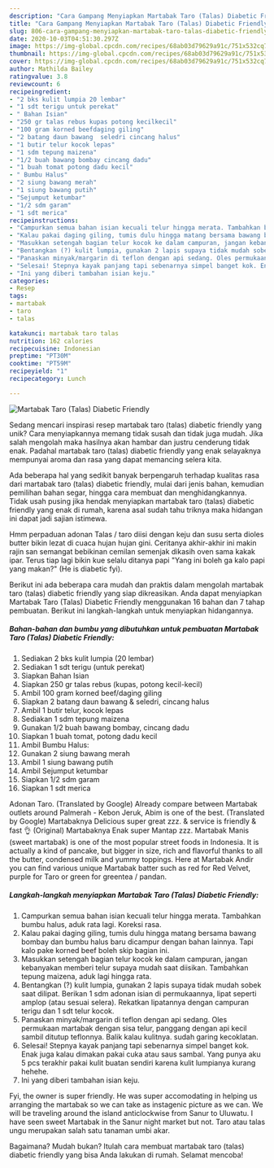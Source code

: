 ```yaml
---
description: "Cara Gampang Menyiapkan Martabak Taro (Talas) Diabetic Friendly yang Lezat Sekali"
title: "Cara Gampang Menyiapkan Martabak Taro (Talas) Diabetic Friendly yang Lezat Sekali"
slug: 806-cara-gampang-menyiapkan-martabak-taro-talas-diabetic-friendly-yang-lezat-sekali
date: 2020-10-03T04:51:30.297Z
image: https://img-global.cpcdn.com/recipes/68ab03d79629a91c/751x532cq70/martabak-taro-talas-diabetic-friendly-foto-resep-utama.jpg
thumbnail: https://img-global.cpcdn.com/recipes/68ab03d79629a91c/751x532cq70/martabak-taro-talas-diabetic-friendly-foto-resep-utama.jpg
cover: https://img-global.cpcdn.com/recipes/68ab03d79629a91c/751x532cq70/martabak-taro-talas-diabetic-friendly-foto-resep-utama.jpg
author: Mathilda Bailey
ratingvalue: 3.8
reviewcount: 6
recipeingredient:
- "2 bks kulit lumpia 20 lembar"
- "1 sdt terigu untuk perekat"
- " Bahan Isian"
- "250 gr talas rebus kupas potong kecilkecil"
- "100 gram korned beefdaging giling"
- "2 batang daun bawang  seledri cincang halus"
- "1 butir telur kocok lepas"
- "1 sdm tepung maizena"
- "1/2 buah bawang bombay cincang dadu"
- "1 buah tomat potong dadu kecil"
- " Bumbu Halus"
- "2 siung bawang merah"
- "1 siung bawang putih"
- "Sejumput ketumbar"
- "1/2 sdm garam"
- "1 sdt merica"
recipeinstructions:
- "Campurkan semua bahan isian kecuali telur hingga merata. Tambahkan bumbu halus, aduk rata lagi. Koreksi rasa."
- "Kalau pakai daging giling, tumis dulu hingga matang bersama bawang bombay dan bumbu halus baru dicampur dengan bahan lainnya. Tapi kalo pake korned beef boleh skip bagian ini."
- "Masukkan setengah bagian telur kocok ke dalam campuran, jangan kebanyakan memberi telur supaya mudah saat diisikan. Tambahkan tepung maizena, aduk lagi hingga rata."
- "Bentangkan (?) kulit lumpia, gunakan 2 lapis supaya tidak mudah sobek saat dilipat. Berikan 1 sdm adonan isian di permukaannya, lipat seperti amplop (atau sesuai selera). Rekatkan lipatannya dengan campuran terigu dan 1 sdt telur kocok."
- "Panaskan minyak/margarin di teflon dengan api sedang. Oles permukaan martabak dengan sisa telur, panggang dengan api kecil sambil ditutup teflonnya. Balik kalau kulitnya. sudah garing kecoklatan."
- "Selesai! Stepnya kayak panjang tapi sebenarnya simpel banget kok. Enak juga kalau dimakan pakai cuka atau saus sambal. Yang punya aku 5 pcs terakhir pakai kulit buatan sendiri karena kulit lumpianya kurang hehehe."
- "Ini yang diberi tambahan isian keju."
categories:
- Resep
tags:
- martabak
- taro
- talas

katakunci: martabak taro talas 
nutrition: 162 calories
recipecuisine: Indonesian
preptime: "PT30M"
cooktime: "PT59M"
recipeyield: "1"
recipecategory: Lunch

---
```



![Martabak Taro (Talas) Diabetic Friendly](https://img-global.cpcdn.com/recipes/68ab03d79629a91c/751x532cq70/martabak-taro-talas-diabetic-friendly-foto-resep-utama.jpg)

Sedang mencari inspirasi resep martabak taro (talas) diabetic friendly yang unik? Cara menyiapkannya memang tidak susah dan tidak juga mudah. Jika salah mengolah maka hasilnya akan hambar dan justru cenderung tidak enak. Padahal martabak taro (talas) diabetic friendly yang enak selayaknya mempunyai aroma dan rasa yang dapat memancing selera kita.

Ada beberapa hal yang sedikit banyak berpengaruh terhadap kualitas rasa dari martabak taro (talas) diabetic friendly, mulai dari jenis bahan, kemudian pemilihan bahan segar, hingga cara membuat dan menghidangkannya. Tidak usah pusing jika hendak menyiapkan martabak taro (talas) diabetic friendly yang enak di rumah, karena asal sudah tahu triknya maka hidangan ini dapat jadi sajian istimewa.

Hmm perpaduan adonan Talas / taro diisi dengan keju dan susu serta dioles butter bikin lezat di cuaca hujan hujan gini. Ceritanya akhir-akhir ini makin rajin san semangat bebikinan cemilan semenjak dikasih oven sama kakak ipar. Terus tiap lagi bikin kue selalu ditanya papi &#34;Yang ini boleh ga kalo papi yang makan?&#34; (He is diabetic fyi).


Berikut ini ada beberapa cara mudah dan praktis dalam mengolah martabak taro (talas) diabetic friendly yang siap dikreasikan. Anda dapat menyiapkan Martabak Taro (Talas) Diabetic Friendly menggunakan 16 bahan dan 7 tahap pembuatan. Berikut ini langkah-langkah untuk menyiapkan hidangannya.

<!--inarticleads1-->

##### Bahan-bahan dan bumbu yang dibutuhkan untuk pembuatan Martabak Taro (Talas) Diabetic Friendly:

1. Sediakan 2 bks kulit lumpia (20 lembar)
1. Sediakan 1 sdt terigu (untuk perekat)
1. Siapkan  Bahan Isian
1. Siapkan 250 gr talas rebus (kupas, potong kecil-kecil)
1. Ambil 100 gram korned beef/daging giling
1. Siapkan 2 batang daun bawang &amp; seledri, cincang halus
1. Ambil 1 butir telur, kocok lepas
1. Sediakan 1 sdm tepung maizena
1. Gunakan 1/2 buah bawang bombay, cincang dadu
1. Siapkan 1 buah tomat, potong dadu kecil
1. Ambil  Bumbu Halus:
1. Gunakan 2 siung bawang merah
1. Ambil 1 siung bawang putih
1. Ambil Sejumput ketumbar
1. Siapkan 1/2 sdm garam
1. Siapkan 1 sdt merica


Adonan Taro. (Translated by Google) Already compare between Martabak outlets around Palmerah - Kebon Jeruk, Abim is one of the best. (Translated by Google) Martabaknya Delicious super great zzz. &amp; service is friendly &amp; fast 👌 (Original) Martabaknya Enak super Mantap zzz. Martabak Manis (sweet martabak) is one of the most popular street foods in Indonesia. It is actually a kind of pancake, but bigger in size, rich and flavorful thanks to all the butter, condensed milk and yummy toppings. Here at Martabak Andir you can find various unique Martabak batter such as red for Red Velvet, purple for Taro or green for greentea / pandan. 

<!--inarticleads2-->

##### Langkah-langkah menyiapkan Martabak Taro (Talas) Diabetic Friendly:

1. Campurkan semua bahan isian kecuali telur hingga merata. Tambahkan bumbu halus, aduk rata lagi. Koreksi rasa.
1. Kalau pakai daging giling, tumis dulu hingga matang bersama bawang bombay dan bumbu halus baru dicampur dengan bahan lainnya. Tapi kalo pake korned beef boleh skip bagian ini.
1. Masukkan setengah bagian telur kocok ke dalam campuran, jangan kebanyakan memberi telur supaya mudah saat diisikan. Tambahkan tepung maizena, aduk lagi hingga rata.
1. Bentangkan (?) kulit lumpia, gunakan 2 lapis supaya tidak mudah sobek saat dilipat. Berikan 1 sdm adonan isian di permukaannya, lipat seperti amplop (atau sesuai selera). Rekatkan lipatannya dengan campuran terigu dan 1 sdt telur kocok.
1. Panaskan minyak/margarin di teflon dengan api sedang. Oles permukaan martabak dengan sisa telur, panggang dengan api kecil sambil ditutup teflonnya. Balik kalau kulitnya. sudah garing kecoklatan.
1. Selesai! Stepnya kayak panjang tapi sebenarnya simpel banget kok. Enak juga kalau dimakan pakai cuka atau saus sambal. Yang punya aku 5 pcs terakhir pakai kulit buatan sendiri karena kulit lumpianya kurang hehehe.
1. Ini yang diberi tambahan isian keju.


Fyi, the owner is super friendly. He was super accomodating in helping us arranging the martabak so we can take as instagenic picture as we can. We will be traveling around the island anticlockwise from Sanur to Uluwatu. I have seen sweet Martabak in the Sanur night market but not. Taro atau talas ungu merupakan salah satu tanaman umbi akar. 

Bagaimana? Mudah bukan? Itulah cara membuat martabak taro (talas) diabetic friendly yang bisa Anda lakukan di rumah. Selamat mencoba!

